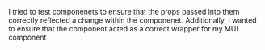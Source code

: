 I tried to test componenets to ensure that the props passed into them correctly reflected a change within the componenet. Additionally, I wanted to ensure that the component acted as a correct wrapper for my MUI component